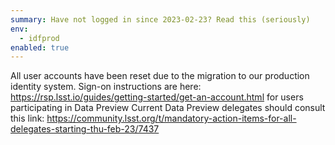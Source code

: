 ```yaml
---
summary: Have not logged in since 2023-02-23? Read this (seriously)
env:
  - idfprod
enabled: true
---
```


All user accounts have been reset due to the migration to our production identity system. 
Sign-on instructions are here: https://rsp.lsst.io/guides/getting-started/get-an-account.html for users participating in Data Preview
Current Data Preview delegates should consult this link: https://community.lsst.org/t/mandatory-action-items-for-all-delegates-starting-thu-feb-23/7437
